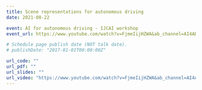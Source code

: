 ```yaml
---
title: Scene representations for autonomous driving
date: 2021-08-22

event: AI for autonomous driving - IJCAI workshop
event_url: https://www.youtube.com/watch?v=FjmeIijHZWA&ab_channel=AI4ADWorkshop

# Schedule page publish date (NOT talk date).
# publishDate: "2017-01-01T00:00:00Z"

url_code: ""
url_pdf: ""
url_slides: ""
url_video: "https://www.youtube.com/watch?v=FjmeIijHZWA&ab_channel=AI4ADWorkshop"
---
```


